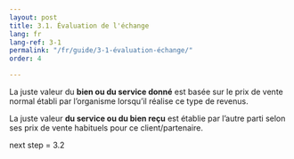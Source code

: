 ```yaml
---
layout: post
title: 3.1. Évaluation de l'échange
lang: fr
lang-ref: 3-1
permalink: "/fr/guide/3-1-évaluation-échange/"
order: 4

---
```

La juste valeur du **bien ou du service donné** est basée sur le prix de vente normal établi par l’organisme lorsqu’il réalise ce type de revenus.

La juste valeur **du service ou du bien reçu** est établie par l’autre parti selon ses prix de vente habituels pour ce client/partenaire.

next step = 3.2
